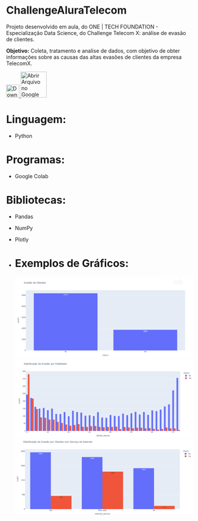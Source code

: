 # ChallengeAluraTelecom

Projeto desenvolvido em aula, do ONE | TECH FOUNDATION - Especialização Data Science, do Challenge Telecom X: análise de evasão de clientes.

**Objetivo:** Coleta, tratamento e analise de dados, com objetivo de obter informações sobre as causas das altas evasões de clientes da empresa TelecomX.

<a href="https://github.com/ElsCorporation/ChallengeAluraTelecom/archive/refs/heads/main.zip">
    <img src="https://upload.wikimedia.org/wikipedia/commons/thumb/0/0c/Media-floppy.svg/190px-Media-floppy.svg.png" width=35px height=35px title="Download">
</a>

<a href="https://colab.research.google.com/github/ElsCorporation/ChallengeAluraTelecom/blob/main/TelecomXEdinhoLima.ipynb">
    <img src="https://upload.wikimedia.org/wikipedia/commons/thumb/d/d0/Google_Colaboratory_SVG_Logo.svg/960px-Google_Colaboratory_SVG_Logo.svg.png?20221103151432" title="Abrir Arquivo no Google Colab" width=70px height=70px>
</a>

# Linguagem:
* Python

# Programas:
* Google Colab

# Bibliotecas:
* Pandas
* NumPy
* Plotly

* # Exemplos de Gráficos:
  <img src = graficos_img/01.png>
  <img src = graficos_img/07.png>
  <img src = graficos_img/08.png>
